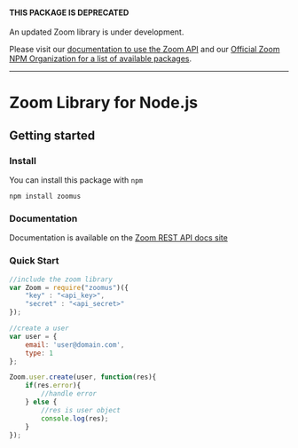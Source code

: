 #### THIS PACKAGE IS DEPRECATED

An updated Zoom library is under development.

Please visit our [documentation to use the Zoom API](https://marketplace.zoom.us/docs/guides) and our [Official Zoom NPM Organization for a list of available packages](https://www.npmjs.com/org/zoomus).

---

# Zoom Library for Node.js

## Getting started

### Install

You can install this package with `npm`

`npm install zoomus`

### Documentation

Documentation is available on the [Zoom REST API docs site](https://zoom.github.io/api/?javascript)


### Quick Start

```javascript
//include the zoom library
var Zoom = require("zoomus")({
    "key" : "<api_key>",
    "secret" : "<api_secret>"
});

//create a user
var user = {
    email: 'user@domain.com',
    type: 1
};

Zoom.user.create(user, function(res){
    if(res.error){
        //handle error
    } else {
        //res is user object
        console.log(res);     
    }
});
```
